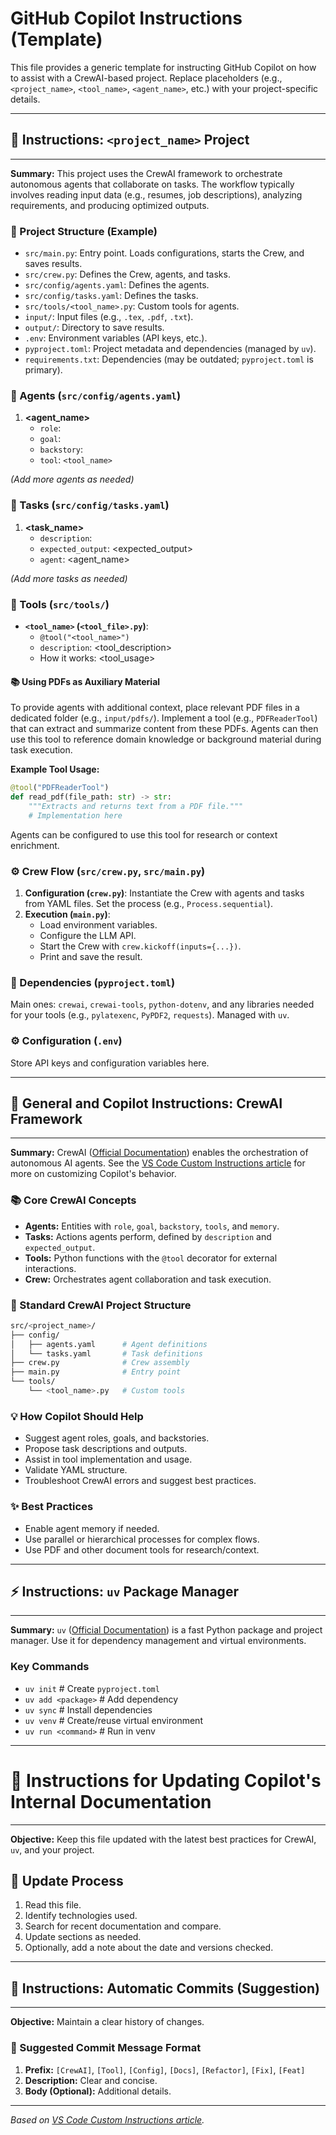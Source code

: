 # GitHub Copilot Instructions (Template)

This file provides a generic template for instructing GitHub Copilot on how to assist with a CrewAI-based project. Replace placeholders (e.g., `<project_name>`, `<tool_name>`, `<agent_name>`, etc.) with your project-specific details.

---
## 🤖 Instructions: `<project_name>` Project
---

**Summary:** This project uses the CrewAI framework to orchestrate autonomous agents that collaborate on tasks. The workflow typically involves reading input data (e.g., resumes, job descriptions), analyzing requirements, and producing optimized outputs.

### 📁 Project Structure (Example)

*   `src/main.py`: Entry point. Loads configurations, starts the Crew, and saves results.
*   `src/crew.py`: Defines the Crew, agents, and tasks.
*   `src/config/agents.yaml`: Defines the agents.
*   `src/config/tasks.yaml`: Defines the tasks.
*   `src/tools/<tool_name>.py`: Custom tools for agents.
*   `input/`: Input files (e.g., `.tex`, `.pdf`, `.txt`).
*   `output/`: Directory to save results.
*   `.env`: Environment variables (API keys, etc.).
*   `pyproject.toml`: Project metadata and dependencies (managed by `uv`).
*   `requirements.txt`: Dependencies (may be outdated; `pyproject.toml` is primary).

### 🧠 Agents (`src/config/agents.yaml`)

1.  **<agent_name>**
    *   `role`: <role>
    *   `goal`: <goal>
    *   `backstory`: <backstory>
    *   `tool`: `<tool_name>`

*(Add more agents as needed)*

### 📝 Tasks (`src/config/tasks.yaml`)

1.  **<task_name>**
    *   `description`: <description>
    *   `expected_output`: <expected_output>
    *   `agent`: <agent_name>

*(Add more tasks as needed)*

### 🧰 Tools (`src/tools/`)

*   **`<tool_name>` (`<tool_file>.py`)**:
    *   `@tool("<tool_name>")`
    *   `description`: <tool_description>
    *   How it works: <tool_usage>

#### 📚 Using PDFs as Auxiliary Material

To provide agents with additional context, place relevant PDF files in a dedicated folder (e.g., `input/pdfs/`). Implement a tool (e.g., `PDFReaderTool`) that can extract and summarize content from these PDFs. Agents can then use this tool to reference domain knowledge or background material during task execution.

**Example Tool Usage:**
```python
@tool("PDFReaderTool")
def read_pdf(file_path: str) -> str:
    """Extracts and returns text from a PDF file."""
    # Implementation here
```

Agents can be configured to use this tool for research or context enrichment.

### ⚙️ Crew Flow (`src/crew.py`, `src/main.py`)

1.  **Configuration (`crew.py`)**: Instantiate the Crew with agents and tasks from YAML files. Set the process (e.g., `Process.sequential`).
2.  **Execution (`main.py`)**:
    *   Load environment variables.
    *   Configure the LLM API.
    *   Start the Crew with `crew.kickoff(inputs={...})`.
    *   Print and save the result.

### 🧩 Dependencies (`pyproject.toml`)

Main ones: `crewai`, `crewai-tools`, `python-dotenv`, and any libraries needed for your tools (e.g., `pylatexenc`, `PyPDF2`, `requests`). Managed with `uv`.

### ⚙️ Configuration (`.env`)

Store API keys and configuration variables here.

---
## 🤖 General and Copilot Instructions: CrewAI Framework
---

**Summary:** CrewAI ([Official Documentation](https://docs.crewai.com/)) enables the orchestration of autonomous AI agents. See the [VS Code Custom Instructions article](https://code.visualstudio.com/blogs/2025/03/26/custom-instructions) for more on customizing Copilot's behavior.

### 📚 Core CrewAI Concepts

*   **Agents:** Entities with `role`, `goal`, `backstory`, `tools`, and `memory`.
*   **Tasks:** Actions agents perform, defined by `description` and `expected_output`.
*   **Tools:** Python functions with the `@tool` decorator for external interactions.
*   **Crew:** Orchestrates agent collaboration and task execution.

### 📁 Standard CrewAI Project Structure

```bash
src/<project_name>/
├── config/
│   ├── agents.yaml      # Agent definitions
│   └── tasks.yaml       # Task definitions
├── crew.py              # Crew assembly
├── main.py              # Entry point
└── tools/
    └── <tool_name>.py   # Custom tools
```

### 💡 How Copilot Should Help

*   Suggest agent roles, goals, and backstories.
*   Propose task descriptions and outputs.
*   Assist in tool implementation and usage.
*   Validate YAML structure.
*   Troubleshoot CrewAI errors and suggest best practices.

### ✨ Best Practices

*   Enable agent memory if needed.
*   Use parallel or hierarchical processes for complex flows.
*   Use PDF and other document tools for research/context.

---
## ⚡ Instructions: `uv` Package Manager
---

**Summary:** `uv` ([Official Documentation](https://astral.sh/uv)) is a fast Python package and project manager. Use it for dependency management and virtual environments.

### Key Commands

*   `uv init`          # Create `pyproject.toml`
*   `uv add <package>` # Add dependency
*   `uv sync`          # Install dependencies
*   `uv venv`          # Create/reuse virtual environment
*   `uv run <command>` # Run in venv

---
# 🤖 Instructions for Updating Copilot's Internal Documentation
---

**Objective:** Keep this file updated with the latest best practices for CrewAI, `uv`, and your project.

## 🔄 Update Process

1.  Read this file.
2.  Identify technologies used.
3.  Search for recent documentation and compare.
4.  Update sections as needed.
5.  Optionally, add a note about the date and versions checked.

---
## 🔄 Instructions: Automatic Commits (Suggestion)
---

**Objective:** Maintain a clear history of changes.

### 📝 Suggested Commit Message Format

1.  **Prefix:** `[CrewAI]`, `[Tool]`, `[Config]`, `[Docs]`, `[Refactor]`, `[Fix]`, `[Feat]`
2.  **Description:** Clear and concise.
3.  **Body (Optional):** Additional details.

---

*Based on [VS Code Custom Instructions article](https://code.visualstudio.com/blogs/2025/03/26/custom-instructions).*
